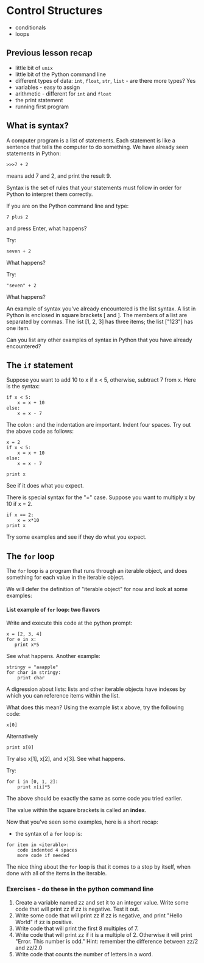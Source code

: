 # Control Structures

- conditionals
- loops

## Previous lesson recap

- little bit of `unix`
- little bit of the Python command line
- different types of data: `int`, `float`, `str`, `list` - are there more types? Yes
- variables - easy to assign
- arithmetic - different for `int` and `float`
- the print statement
- running first program

## What is syntax? 

A computer program is a list of statements. Each statement is like a sentence that tells the computer to do something. 
We have already seen statements in Python: 

`>>>7 + 2`

means add 7 and 2, and print the result 9. 

Syntax is the set of rules that your statements must follow in order for Python to interpret them correctly. 

If you are on the Python command line and type: 

`7 plus 2` 

and press Enter, what happens? 

Try: 

`seven + 2`

What happens? 

Try: 

`"seven" + 2`

What happens?

An example of syntax you've already encountered is the list syntax. A list in Python is enclosed in square brackets [ and ]. 
The members of a list are separated by commas. The list [1, 2, 3] has three items; the list ["123"] has one item. 

Can you list any other examples of syntax in Python that you have already encountered? 

## The `if` statement

Suppose you want to add 10 to x if x < 5, otherwise, subtract 7 from x. Here is the syntax: 

```
if x < 5: 
    x = x + 10
else: 
    x = x - 7
```

The colon : and the indentation are important. Indent four spaces. 
Try out the above code as follows: 

```
x = 2
if x < 5: 
    x = x + 10
else: 
    x = x - 7
    
print x
```

See if it does what you expect. 

There is special syntax for the "=" case. Suppose you want to multiply x by 10 if x = 2. 

```
if x == 2: 
    x = x*10
print x
```
Try some examples and see if they do what you expect. 

## The `for` loop

The `for` loop is a program that runs through an iterable object, and does something for each value in the iterable object. 

We will defer the definition of "iterable object" for now and look at some examples: 

#### List example of `for` loop: two flavors

Write and execute this code at the python prompt: 

```
x = [2, 3, 4]
for e in x:
   print x*5
```

See what happens. Another example: 

```
stringy = "aaapple"
for char in stringy: 
    print char
```

A digression about lists: lists and other iterable objects have indexes by which you can reference items within the list. 

What does this mean? Using the example list x above, try the following code: 

```
x[0]
```

Alternatively 

```
print x[0]
```

Try also x[1], x[2], and x[3]. See what happens. 

Try: 

```
for i in [0, 1, 2]:
    print x[i]*5
```

The above should be exactly the same as some code you tried earlier. 

The value within the square brackets is called an **index**. 

Now that you've seen some examples, here is a short recap: 
- the syntax of a `for` loop is: 

```
for item in <iterable>:
    code indented 4 spaces
    more code if needed
```

The nice thing about the `for` loop is that it comes to a stop by itself, when done with all of the items in the iterable. 

### Exercises - do these in the python command line

1. Create a variable named zz and set it to an integer value. Write some code that will print zz if zz is negative. Test it out. 
2. Write some code that will print zz if zz is negative, and print "Hello World" if zz is positive. 
3. Write code that will print the first 8 multiples of 7. 
4. Write code that will print zz if it is a multiple of 2. Otherwise it will print "Error. This number is odd." Hint: remember the difference between zz/2 and zz/2.0
5. Write code that counts the number of letters in a word. 

